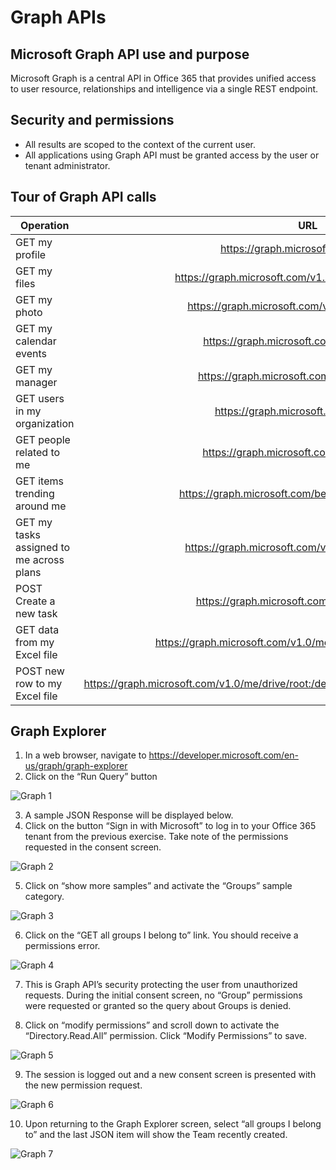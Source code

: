 # Graph APIs #
## Microsoft Graph API use and purpose ##
Microsoft Graph is a central API in Office 365 that provides unified access to user resource, relationships and intelligence via a single REST endpoint.

## Security and permissions ##
- All results are scoped to the context of the current user.
- All applications using Graph API must be granted access by the user or tenant administrator.

## Tour of Graph API calls ##
| Operation        | URL           |
| ------------------------ |:-------------:| 
| GET my profile	      | https://graph.microsoft.com/v1.0/me |
| GET my files	      | https://graph.microsoft.com/v1.0/me/drive/root/children |
| GET my photo	      | https://graph.microsoft.com/v1.0/me/photo/$value |
| GET my calendar events	      | https://graph.microsoft.com/v1.0/me/events |
| GET my manager	      | https://graph.microsoft.com/v1.0/me/manager |
| GET users in my organization	      | https://graph.microsoft.com/v1.0/users |
| GET people related to me	      | https://graph.microsoft.com/v1.0/me/people |
| GET items trending around me	      | https://graph.microsoft.com/beta/me/insights/trending |
| GET my tasks assigned to me across plans	      | https://graph.microsoft.com/v1.0/me/planner/tasks/ |
| POST Create a new task	      | https://graph.microsoft.com/v1.0/planner/tasks |
| GET data from my Excel file	      | https://graph.microsoft.com/v1.0/me/drive/items/{id}/workbook/ |
| POST new row to my Excel file	      | https://graph.microsoft.com/v1.0/me/drive/root:/demo.xlsx:/workbook/tables/Table1/rows/add |

## Graph Explorer ##
1.	In a web browser, navigate to https://developer.microsoft.com/en-us/graph/graph-explorer
2.	Click on the “Run Query” button

![Graph 1](../media/graph-1.png)

3.	A sample JSON Response will be displayed below.
4.	Click on the button “Sign in with Microsoft” to log in to your Office 365 tenant from the previous exercise.  Take note of the permissions requested in the consent screen.

![Graph 2](../media/graph-2.png)

5.	Click on “show more samples” and activate the “Groups” sample category.

![Graph 3](../media/graph-3.png)

6.	Click on the “GET all groups I belong to” link.  You should receive a permissions error.

![Graph 4](../media/graph-4.png)

7.	This is Graph API’s security protecting the user from unauthorized requests.  During the initial consent screen, no “Group” permissions were requested or granted so the query about Groups is denied.

8.	Click on “modify permissions” and scroll down to activate the “Directory.Read.All”  permission. Click “Modify Permissions” to save.

![Graph 5](../media/graph-5.png)

9.	The session is logged out and a new consent screen is presented with the new permission request.

![Graph 6](../media/graph-6.png)

10.	Upon returning to the Graph Explorer screen, select “all groups I belong to” and the last JSON item will show the Team recently created.
 
![Graph 7](../media/graph-7.png)